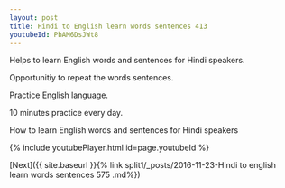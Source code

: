 ```yaml
---
layout: post
title: Hindi to English learn words sentences 413 
youtubeId: PbAM6DsJWt8
---
```

 
 
Helps to learn English words and sentences for Hindi speakers.

Opportunitiy to repeat the words sentences. 

Practice English language. 
 
10 minutes practice every day. 
 
How to learn English words and sentences for Hindi speakers 
 
{% include youtubePlayer.html id=page.youtubeId %}
 
 
[Next]({{ site.baseurl }}{% link  split1/_posts/2016-11-23-Hindi to english learn words sentences 575 .md%})
 
